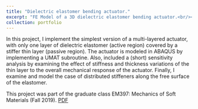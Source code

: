 ```yaml
---
title: "Dielectric elastomer bending actuator."
excerpt: "FE Model of a 3D dielectric elastomer bending actuator.<br/><img src='/images/P2_DielectricElastomer.png'>"
collection: portfolio
---
```


In this project, I implement the simplest version of a multi-layered actuator, with only one layer of dielectric elastomer (active region) covered by a stiffer thin layer (passive region).
The actuator is modeled in ABAQUS by implementing a UMAT subroutine. Also, included a (short) sensitivity analysis by examining the effect of stiffness and thickness variations of the thin layer to the overall mechanical response of the actuator. Finally, I examine and model the case of distributed stiffeners along the free surface of the elastomer.

This project was part of the graduate class EM397: Mechanics of Soft Materials (Fall 2019). [PDF](http://sotiriskak.github.io/files/DE_FEModel.pdf)